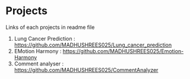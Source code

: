 # Projects
Links of each projects in readme file
1. Lung Cancer Prediction : https://github.com/MADHUSHREES025/Lung_cancer_prediction
2. EMotion Harmony : https://github.com/MADHUSHREES025/Emotion-Harmony
3. Comment analyser : https://github.com/MADHUSHREES025/CommentAnalyzer
